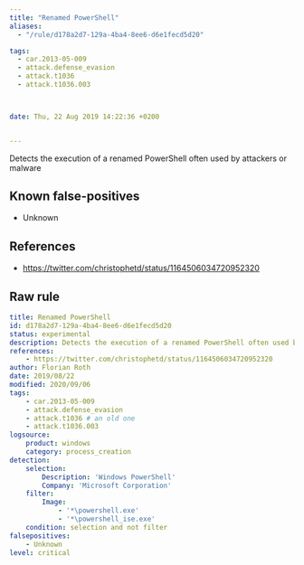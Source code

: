 ```yaml
---
title: "Renamed PowerShell"
aliases:
  - "/rule/d178a2d7-129a-4ba4-8ee6-d6e1fecd5d20"

tags:
  - car.2013-05-009
  - attack.defense_evasion
  - attack.t1036
  - attack.t1036.003



date: Thu, 22 Aug 2019 14:22:36 +0200


---
```


Detects the execution of a renamed PowerShell often used by attackers or malware

<!--more-->


## Known false-positives

* Unknown



## References

* https://twitter.com/christophetd/status/1164506034720952320


## Raw rule
```yaml
title: Renamed PowerShell
id: d178a2d7-129a-4ba4-8ee6-d6e1fecd5d20
status: experimental
description: Detects the execution of a renamed PowerShell often used by attackers or malware
references:
    - https://twitter.com/christophetd/status/1164506034720952320
author: Florian Roth
date: 2019/08/22
modified: 2020/09/06
tags:
    - car.2013-05-009
    - attack.defense_evasion
    - attack.t1036 # an old one
    - attack.t1036.003    
logsource:
    product: windows
    category: process_creation
detection:
    selection:
        Description: 'Windows PowerShell'
        Company: 'Microsoft Corporation'
    filter:
        Image: 
            - '*\powershell.exe'
            - '*\powershell_ise.exe'
    condition: selection and not filter
falsepositives:
    - Unknown
level: critical

```
